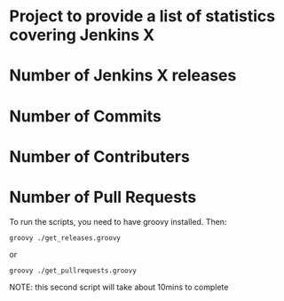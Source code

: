 # Project to provide a list of statistics covering Jenkins X

  # Number of Jenkins X releases
  # Number of Commits
  # Number of Contributers
  # Number of Pull Requests

To run the scripts, you need to have groovy installed. Then:

```
groovy ./get_releases.groovy
```

or 

```
groovy ./get_pullrequests.groovy
```

NOTE: this second script will take about 10mins to complete
